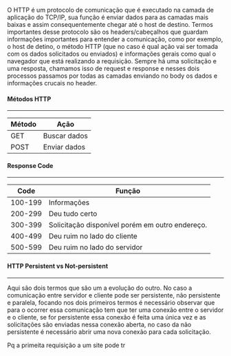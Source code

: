 
O HTTP é um protocolo de comunicação que é executado na camada de aplicação do TCP/IP, sua função é enviar dados para as camadas mais baixas e assim consequentemente chegar até o host de destino. Termos importantes desse protocolo são os headers/cabeçalhos que guardam informações importantes para entender a comunicação, como por exemplo, o host de detino, o método HTTP (que no caso é qual ação vai ser tomada com os dados solicitados ou enviados) e informações gerais como qual o navegador que está realizando a requisição. Sempre há uma solicitação e uma resposta, chamamos isso de request e response e nesses dois processos passamos por todas as camadas enviando no body os dados e informações crucais no header.


#### Métodos HTTP
---

| Método | Ação         |
| ------ | ------------ |
| GET    | Buscar dados |
| POST   | Enviar dados |

#### Response Code
---

| Code    | Função                                          |
| ------- | ----------------------------------------------- |
| 100-199 | Informações                                     |
| 200-299 | Deu tudo certo                                  |
| 300-399 | Solicitação disponível porém em outro endereço. |
| 400-499 | Deu ruim no lado do cliente                     |
| 500-599 | Deu ruim no lado do servidor                    |

#### HTTP Persistent vs Not-persistent
---
Aqui são dois termos que são um a evolução do outro. No caso a comunicação entre servidor e cliente pode ser persistente, não persistente e paralela, focando nos dois primeiros termos é necessário observar que para o ocorrer essa comunicação tem que ter uma conexão entre o servidor e o cliente, se for persistente essa conexão é feita uma única vez e as solicitações são enviadas nessa conexão aberta, no caso da não persistente é necessário abrir uma nova conexão para cada solicitação.


Pq a primeita requisição a um site pode tr